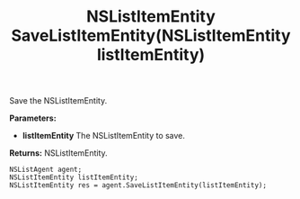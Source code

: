﻿---
uid: crmscript_ref_NSListAgent_SaveListItemEntity
title: NSListItemEntity SaveListItemEntity(NSListItemEntity listItemEntity)
intellisense: NSListAgent.SaveListItemEntity
keywords: NSListAgent, SaveListItemEntity
so.topic: reference
---

Save the NSListItemEntity.

**Parameters:**
 - **listItemEntity** The NSListItemEntity to save.

**Returns:** NSListItemEntity.

```crmscript
NSListAgent agent;
NSListItemEntity listItemEntity;
NSListItemEntity res = agent.SaveListItemEntity(listItemEntity);
```

